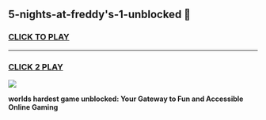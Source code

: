 
## 5-nights-at-freddy's-1-unblocked 👋
<h3>
<a href="https://premium.freeplayer.one?title=5-nights-at-freddy's-1-unblocked&ref=14F">CLICK TO PLAY</a></h3>
<hr>

<h3>
<a href="https://premium.freeplayer.one?title=5-nights-at-freddy's-1-unblocked&ref=14F">CLICK 2 PLAY</a>
  
</h3>

<a href="https://premium.freeplayer.one?title=5-nights-at-freddy's-1-unblocked&ref=12F/"><img src="https://clearcache.store/games.png"></a>


**worlds hardest game unblocked: Your Gateway to Fun and Accessible Online Gaming**
